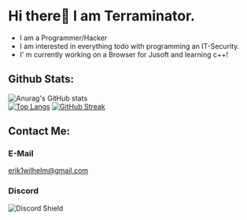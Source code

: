 
# Hi there👋 I am Terraminator. 
- I am a Programmer/Hacker 
- I am interested in everything todo with programming an IT-Security.  
- I' m currently working on a Browser for Jusoft and learning c++!

## Github Stats:
![Anurag's GitHub stats](https://github-readme-stats.vercel.app/api?username=Terraminator&count_private=true&show_icons=true&theme=radical)  
[![Top Langs](https://github-readme-stats.vercel.app/api/top-langs/?username=Terraminator&langs_count=2&show_icons=true&theme=radical)](https://github.com/anuraghazra/github-readme-stats)
[![GitHub Streak](https://github-readme-streak-stats.herokuapp.com/?user=Terraminator1&currStreakNum=2FD3EB&fire=pink&sideLabels=F00)](https://git.io/streak-stats)




## Contact Me:

### E-Mail
erik1wilhelm@gmail.com

### Discord
![Discord Shield](https://discord.c99.nl/widget/theme-4/583579616749420545.png?style=shield)

 

